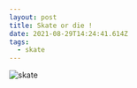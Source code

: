 ```yaml
---
layout: post
title: Skate or die !
date: 2021-08-29T14:24:41.614Z
tags:
  - skate
---
```

![skate](skate.jpeg)